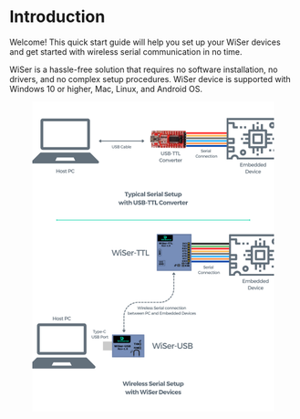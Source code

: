 # Introduction

Welcome! This quick start guide will help you set up your WiSer devices and get started with wireless serial communication in no time.

WiSer is a hassle-free solution that requires no software installation, no drivers, and no complex setup procedures. WiSer device is supported with Windows 10 or higher, Mac, Linux, and Android OS.

<figure><img src=".gitbook/assets/WiSer-Setup-2.png" alt=""><figcaption></figcaption></figure>
